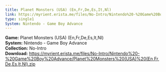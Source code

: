 ```yaml
---
title: Planet Monsters (USA) (En,Fr,De,Es,It,Nl)
link: https://myrient.erista.me/files/No-Intro/Nintendo%20-%20Game%20Boy%20Advance/Planet%20Monsters%20(USA)%20(En,Fr,De,Es,It,Nl).zip
type: single1
System: Nintendo - Game Boy Advance
---
```

<b>Game:</b> Planet Monsters (USA) (En,Fr,De,Es,It,Nl)<br>
<b>System:</b> Nintendo - Game Boy Advance<br>
<b>Collection:</b> No-Intro<br>
<b>Download:</b> https://myrient.erista.me/files/No-Intro/Nintendo%20-%20Game%20Boy%20Advance/Planet%20Monsters%20(USA)%20(En,Fr,De,Es,It,Nl).zip